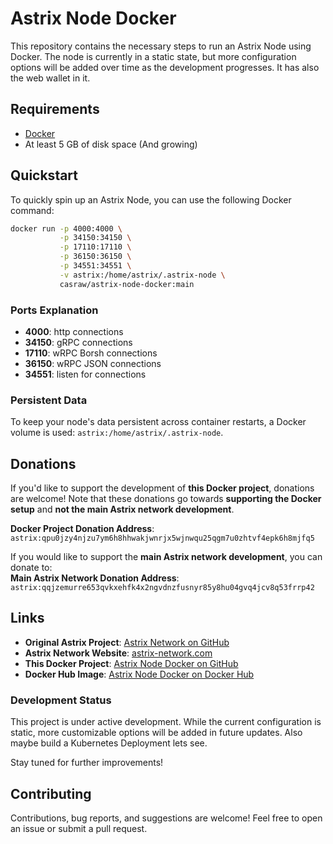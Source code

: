 # Astrix Node Docker

This repository contains the necessary steps to run an Astrix Node using Docker. The node is currently in a static state, but more configuration options will be added over time as the development progresses. It has also the web wallet in it.

## Requirements

- [Docker](https://www.docker.com/)
- At least 5 GB of disk space (And growing)

## Quickstart

To quickly spin up an Astrix Node, you can use the following Docker command:

```bash
docker run -p 4000:4000 \
           -p 34150:34150 \
           -p 17110:17110 \
           -p 36150:36150 \
           -p 34551:34551 \
           -v astrix:/home/astrix/.astrix-node \
           casraw/astrix-node-docker:main
```

### Ports Explanation

- **4000**: http connections
- **34150**: gRPC connections
- **17110**: wRPC Borsh connections
- **36150**: wRPC JSON connections
- **34551**: listen for connections

### Persistent Data

To keep your node's data persistent across container restarts, a Docker volume is used: `astrix:/home/astrix/.astrix-node`.

## Donations

If you'd like to support the development of **this Docker project**, donations are welcome! Note that these donations go towards **supporting the Docker setup** and **not the main Astrix network development**.

**Docker Project Donation Address**:  
`astrix:qpu0jzy4njzu7ym6h8hhwakjwnrjx5wjnwqu25qgm7u0zhtvf4epk6h8mjfq5`

If you would like to support the **main Astrix network development**, you can donate to:  
**Main Astrix Network Donation Address**:  
`astrix:qqjzemurre653qvkxehfk4x2ngvdnzfusnyr85y8hu04gvq4jcv8q53frrp42`

## Links

- **Original Astrix Project**: [Astrix Network on GitHub](https://github.com/astrix-network)
- **Astrix Network Website**: [astrix-network.com](https://astrix-network.com/)
- **This Docker Project**: [Astrix Node Docker on GitHub](https://github.com/Casraw/astrix-node-docker)
- **Docker Hub Image**: [Astrix Node Docker on Docker Hub](https://hub.docker.com/repository/docker/casraw/astrix-node-docker/general)

### Development Status

This project is under active development. While the current configuration is static, more customizable options will be added in future updates.
Also maybe build a Kubernetes Deployment lets see.

Stay tuned for further improvements!

## Contributing

Contributions, bug reports, and suggestions are welcome! Feel free to open an issue or submit a pull request.
